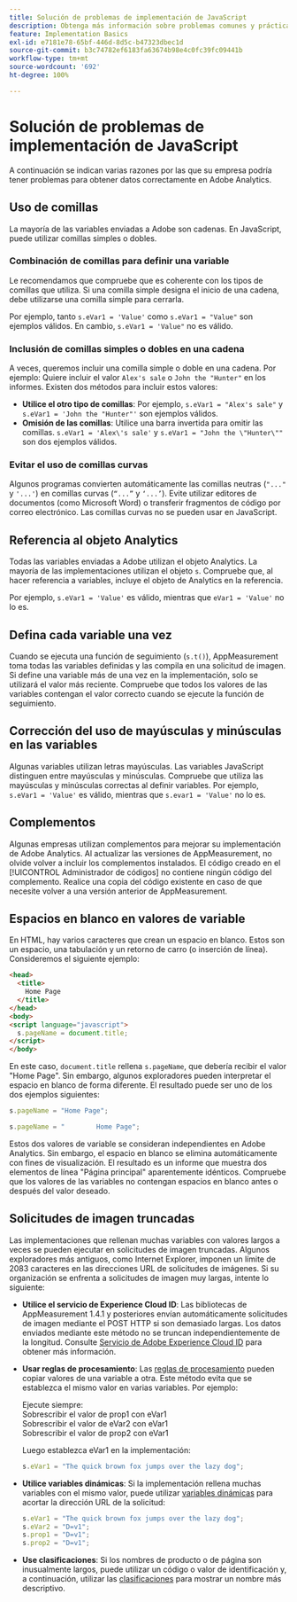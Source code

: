 ```yaml
---
title: Solución de problemas de implementación de JavaScript
description: Obtenga más información sobre problemas comunes y prácticas recomendadas para solucionar problemas de la implementación de JavaScript.
feature: Implementation Basics
exl-id: e7181e78-65bf-446d-8d5c-b47323dbec1d
source-git-commit: b3c74782ef6183fa63674b98e4c0fc39fc09441b
workflow-type: tm+mt
source-wordcount: '692'
ht-degree: 100%

---
```


# Solución de problemas de implementación de JavaScript

A continuación se indican varias razones por las que su empresa podría tener problemas para obtener datos correctamente en Adobe Analytics.

## Uso de comillas

La mayoría de las variables enviadas a Adobe son cadenas. En JavaScript, puede utilizar comillas simples o dobles.

### Combinación de comillas para definir una variable

Le recomendamos que compruebe que es coherente con los tipos de comillas que utiliza. Si una comilla simple designa el inicio de una cadena, debe utilizarse una comilla simple para cerrarla.

Por ejemplo, tanto `s.eVar1 = 'Value'` como `s.eVar1 = "Value"` son ejemplos válidos. En cambio, `s.eVar1 = 'Value"` no es válido.

### Inclusión de comillas simples o dobles en una cadena

A veces, queremos incluir una comilla simple o doble en una cadena. Por ejemplo: Quiere incluir el valor `Alex's sale` o `John the "Hunter"` en los informes. Existen dos métodos para incluir estos valores:

* **Utilice el otro tipo de comillas**: Por ejemplo, `s.eVar1 = "Alex's sale"` y `s.eVar1 = 'John the "Hunter"'` son ejemplos válidos.
* **Omisión de las comillas**: Utilice una barra invertida para omitir las comillas. `s.eVar1 = 'Alex\'s sale'` y `s.eVar1 = "John the \"Hunter\""` son dos ejemplos válidos.

### Evitar el uso de comillas curvas

Algunos programas convierten automáticamente las comillas neutras (`"..."` y `'...'`) en comillas curvas (`“...”` y `‘...’`). Evite utilizar editores de documentos (como Microsoft Word) o transferir fragmentos de código por correo electrónico. Las comillas curvas no se pueden usar en JavaScript.

## Referencia al objeto Analytics

Todas las variables enviadas a Adobe utilizan el objeto Analytics. La mayoría de las implementaciones utilizan el objeto `s`. Compruebe que, al hacer referencia a variables, incluye el objeto de Analytics en la referencia.

Por ejemplo, `s.eVar1 = 'Value'` es válido, mientras que `eVar1 = 'Value'` no lo es.

## Defina cada variable una vez

Cuando se ejecuta una función de seguimiento (`s.t()`), AppMeasurement toma todas las variables definidas y las compila en una solicitud de imagen. Si define una variable más de una vez en la implementación, solo se utilizará el valor más reciente. Compruebe que todos los valores de las variables contengan el valor correcto cuando se ejecute la función de seguimiento.

## Corrección del uso de mayúsculas y minúsculas en las variables

Algunas variables utilizan letras mayúsculas. Las variables JavaScript distinguen entre mayúsculas y minúsculas. Compruebe que utiliza las mayúsculas y minúsculas correctas al definir variables. Por ejemplo, `s.eVar1 = 'Value'` es válido, mientras que `s.evar1 = 'Value'` no lo es.

## Complementos

Algunas empresas utilizan complementos para mejorar su implementación de Adobe Analytics. Al actualizar las versiones de AppMeasurement, no olvide volver a incluir los complementos instalados. El código creado en el [!UICONTROL Administrador de códigos] no contiene ningún código del complemento. Realice una copia del código existente en caso de que necesite volver a una versión anterior de AppMeasurement.

## Espacios en blanco en valores de variable

En HTML, hay varios caracteres que crean un espacio en blanco. Estos son un espacio, una tabulación y un retorno de carro (o inserción de línea). Consideremos el siguiente ejemplo:

```html
<head>
  <title>
    Home Page
  </title>
</head>
<body>
<script language="javascript">
  s.pageName = document.title;
</script>
</body>
```

En este caso, `document.title` rellena `s.pageName`, que debería recibir el valor &quot;Home Page&quot;. Sin embargo, algunos exploradores pueden interpretar el espacio en blanco de forma diferente. El resultado puede ser uno de los dos ejemplos siguientes:

```js
s.pageName = "Home Page";
```

```js
s.pageName = "        Home Page";
```

Estos dos valores de variable se consideran independientes en Adobe Analytics. Sin embargo, el espacio en blanco se elimina automáticamente con fines de visualización. El resultado es un informe que muestra dos elementos de línea &quot;Página principal&quot; aparentemente idénticos. Compruebe que los valores de las variables no contengan espacios en blanco antes o después del valor deseado.

## Solicitudes de imagen truncadas

Las implementaciones que rellenan muchas variables con valores largos a veces se pueden ejecutar en solicitudes de imagen truncadas. Algunos exploradores más antiguos, como Internet Explorer, imponen un límite de 2083 caracteres en las direcciones URL de solicitudes de imágenes. Si su organización se enfrenta a solicitudes de imagen muy largas, intente lo siguiente:

* **Utilice el servicio de Experience Cloud ID**: Las bibliotecas de AppMeasurement 1.4.1 y posteriores envían automáticamente solicitudes de imagen mediante el POST HTTP si son demasiado largas. Los datos enviados mediante este método no se truncan independientemente de la longitud. Consulte [Servicio de Adobe Experience Cloud ID](https://experienceleague.adobe.com/docs/id-service/using/home.html?lang=es) para obtener más información.
* **Usar reglas de procesamiento**: Las [reglas de procesamiento](/help/admin/admin/c-processing-rules/processing-rules.md) pueden copiar valores de una variable a otra. Este método evita que se establezca el mismo valor en varias variables. Por ejemplo:

   Ejecute siempre:<br>
Sobrescribir el valor de prop1 con eVar1<br>
Sobrescribir el valor de eVar2 con eVar1<br>
Sobrescribir el valor de prop2 con eVar1<br>

   Luego establezca eVar1 en la implementación:

   ```js
   s.eVar1 = "The quick brown fox jumps over the lazy dog";
   ```

* **Utilice variables dinámicas**: Si la implementación rellena muchas variables con el mismo valor, puede utilizar [variables dinámicas](/help/implement/vars/page-vars/dynamic-variables.md) para acortar la dirección URL de la solicitud:

   ```js
   s.eVar1 = "The quick brown fox jumps over the lazy dog";
   s.eVar2 = "D=v1";
   s.prop1 = "D=v1";
   s.prop2 = "D=v1";
   ```

* **Use clasificaciones**: Si los nombres de producto o de página son inusualmente largos, puede utilizar un código o valor de identificación y, a continuación, utilizar las [clasificaciones](/help/components/classifications/c-classifications.md) para mostrar un nombre más descriptivo.
